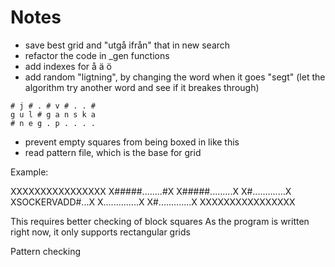 # Notes
- save best grid and "utgå ifrån" that in new search
- refactor the code in _gen functions
- add indexes for å ä ö
- add random "ligtning", by changing the word when it goes "segt"
  (let the algorithm try another word and see if it breakes through)

```
# j # . # v # . . # 
g u l # g a n s k a 
# n e g . p . . . .
```

- prevent empty squares from being boxed in like this
- read pattern file, which is the base for grid

Example:

XXXXXXXXXXXXXXXX
X#####........#X
X#####.........X
X#.............X
XSOCKERVADD#...X
X..............X
X#.............X
XXXXXXXXXXXXXXXX

This requires better checking of block squares
As the program is written right now, it only supports rectangular grids

Pattern checking

